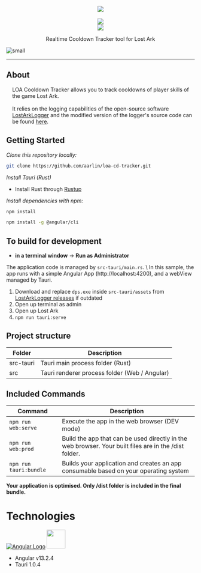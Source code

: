 <p align="center">
  <img src="https://user-images.githubusercontent.com/29287377/170220154-a521b32b-6727-422b-bf69-01b4faaa31da.png" />

  <br />
  <br />

  <a href="https://github.com/karaeren/loa-details/releases/latest">
    <img src="https://img.shields.io/github/downloads/karaeren/loa-details/total?style=for-the-badge" />
  </a>

  <br />

  <img src="https://img.shields.io/github/package-json/v/karaeren/loa-details?style=flat-square" />
</p>

<p align="center">Realtime Cooldown Tracker tool for Lost Ark</p>

![small](https://user-images.githubusercontent.com/29287377/173195460-cf8da1b4-abfa-4ed3-8dec-648eb1ffaf87.png)

<hr />

## About

<p style="margin-left: 16px; margin-top: 16px" class="text-body1">
LOA Cooldown Tracker allows you to track cooldowns of player skills of the game Lost Ark.
<br />
<br />
It relies on the logging capabilities of the open-source software
<a href="https://github.com/shalzuth/LostArkLogger" class="custom-link" >LostArkLogger</a> and the modified version of the logger's source code can be found <a href="https://github.com/karaeren/LostArkLogger" class="custom-link">here</a>.
</p>


## Getting Started

*Clone this repository locally:*

``` bash
git clone https://github.com/aarlin/loa-cd-tracker.git
```

*Install Tauri (Rust)*

- Install Rust through [Rustup](https://rustup.rs/)  

*Install dependencies with npm:*

``` bash
npm install
```

``` bash
npm install -g @angular/cli
```

## To build for development

- **in a terminal window** -> **Run as Administrator**

The application code is managed by `src-tauri/main.rs`. \ 
In this sample, the app runs with a simple Angular App (http://localhost:4200), and a webView managed by Tauri.

1. Download and replace `dps.exe` inside `src-tauri/assets` from [LostArkLogger releases](https://github.com/shalzuth/LostArkLogger/releases) if outdated  
2. Open up terminal as admin   
3. Open up Lost Ark  
4. `npm run tauri:serve`  
  
## Project structure

| Folder    | Description                                   |
|-----------|-----------------------------------------------|
| src-tauri | Tauri main process folder (Rust)              |
| src       | Tauri renderer process folder (Web / Angular) |

## Included Commands

| Command                 | Description                                                                                           |
|-------------------------|-------------------------------------------------------------------------------------------------------|
| `npm run web:serve`     | Execute the app in the web browser (DEV mode)                                                         |
| `npm run web:prod`      | Build the app that can be used directly in the web browser. Your built files are in the /dist folder. |
| `npm run tauri:bundle`  | Builds your application and creates an app consumable based on your operating system                  |

**Your application is optimised. Only /dist folder is included in the final bundle.**

# Technologies 

[![Angular Logo](https://www.vectorlogo.zone/logos/angular/angular-icon.svg)](https://angular.io/) <img src="https://raw.githubusercontent.com/gilbarbara/logos/master/logos/tauri.svg" width="50">

- Angular v13.2.4
- Tauri 1.0.4
